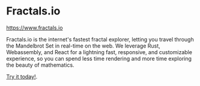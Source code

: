 # Fractals.io

https://www.fractals.io

Fractals.io is the internet's fastest fractal explorer, letting you travel through the Mandelbrot Set in real-time on the web.
We leverage Rust, Webassembly, and React for a lightning fast, responsive, and customizable experience, so you can spend less time rendering and more time exploring the beauty of mathematics.

[Try it today!](https://www.fractals.io).
